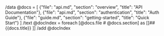 /data @docs = [
  {"file": "api.md", "section": "overview", "title": "API Documentation"},
  {"file": "api.md", "section": "authentication", "title": "Auth Guide"},
  {"file": "guide.md", "section": "getting-started", "title": "Quick Start"}
]
/text @docIndex = foreach [@docs.file # @docs.section] as [[## {{docs.title}}
]]
/add @docIndex